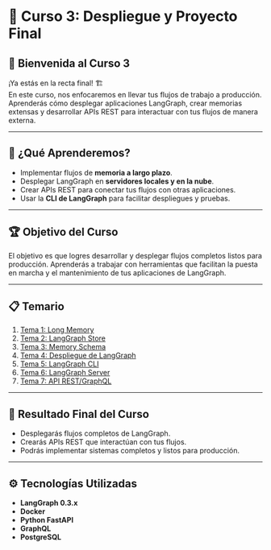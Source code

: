 # 🚀 Curso 3: Despliegue y Proyecto Final

## 👋 Bienvenida al Curso 3
¡Ya estás en la recta final! 🏗️  
En este curso, nos enfocaremos en llevar tus flujos de trabajo a producción. Aprenderás cómo desplegar aplicaciones LangGraph, crear memorias extensas y desarrollar APIs REST para interactuar con tus flujos de manera externa.  

---

## 🎯 ¿Qué Aprenderemos?
- Implementar flujos de **memoria a largo plazo**.  
- Desplegar LangGraph en **servidores locales y en la nube**.  
- Crear APIs REST para conectar tus flujos con otras aplicaciones.  
- Usar la **CLI de LangGraph** para facilitar despliegues y pruebas.  

---

## 🏆 Objetivo del Curso
El objetivo es que logres desarrollar y desplegar flujos completos listos para producción. Aprenderás a trabajar con herramientas que facilitan la puesta en marcha y el mantenimiento de tus aplicaciones de LangGraph.  

---

## 📋 Temario
1. [Tema 1: Long Memory](tema1_long_memory.md)  
2. [Tema 2: LangGraph Store](tema2_langgraph_store.md)  
3. [Tema 3: Memory Schema](tema3_memory_schema.md)  
4. [Tema 4: Despliegue de LangGraph](tema4_deployments.md)  
5. [Tema 5: LangGraph CLI](tema5_langgraph_cli.md)  
6. [Tema 6: LangGraph Server](tema6_langgraph_server.md)  
7. [Tema 7: API REST/GraphQL](tema7_api_rest.md)  

---

## 🏁 Resultado Final del Curso
- Desplegarás flujos completos de LangGraph.  
- Crearás APIs REST que interactúan con tus flujos.  
- Podrás implementar sistemas completos y listos para producción.  

---

## ⚙️ Tecnologías Utilizadas
- **LangGraph 0.3.x**  
- **Docker**  
- **Python FastAPI**  
- **GraphQL**  
- **PostgreSQL**  
